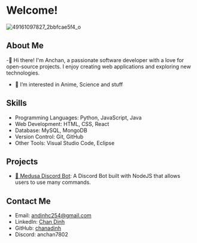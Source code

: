 # Welcome!
![49161097827_2bbfcae5f4_o](https://github.com/chanadinh/chanadinh/assets/162244788/dfd04f7d-25a8-4cff-8ec8-a6b9a4c4bb97)
## About Me

-👋 Hi there! I'm Anchan, a passionate software developer with a love for open-source projects. I enjoy creating web applications and exploring new technologies.
- 👀 I’m interested in Anime, Science and stuff
## Skills

- Programming Languages: Python, JavaScript, Java
- Web Development: HTML, CSS, React
- Database: MySQL, MongoDB
- Version Control: Git, GitHub
- Other Tools: Visual Studio Code, Eclipse

## Projects

- [🤖 Medusa Discord Bot](https://github.com/chanadinh/medusaver2): A Discord Bot built with NodeJS that allows users to use many commands.

## Contact Me

- Email: andinhc254@gmail.com
- LinkedIn: [Chan Dinh](https://www.linkedin.com/in/chan-dinh-a27710260/)
- GitHub: [chanadinh](https://github.com/chanadinh)
- Discord: anchan7802
<!---
chanadinh/chanadinh is a ✨ special ✨ repository because its `README.md` (this file) appears on your GitHub profile.
You can click the Preview link to take a look at your changes.
--->
